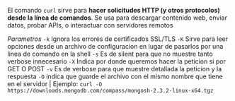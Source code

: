 El comando `curl` sirve para **hacer solicitudes HTTP (y otros protocolos) desde la línea de comandos**. Se usa para descargar contenido web, enviar datos, probar APIs, o interactuar con servidores remotos

*Parametros*
	`-k` Ignora los errores de certificados SSL/TLS
	`-K` Sirve para leer opciones desde un archivo de configuracion en lugar de pasarlos por una linea de comando en la shell
	`-s` Es de silent para que no muestre tanto verbose innecesario
	`-X` Indica por donde queremos hacer la peticion si por GET O POST
	`-v` Es de verbose para que muestre detallada la peticion y la respuesta
	`-O`  indica que guarde el archivo con el mismo nombre que tiene en el servidor | Ejemplo: ``curl -O https://downloads.mongodb.com/compass/mongosh-2.3.2-linux-x64.tgz``